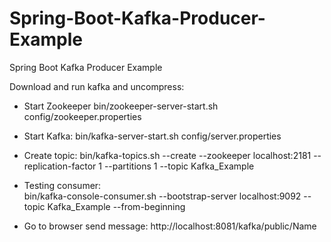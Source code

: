 # Spring-Boot-Kafka-Producer-Example
Spring Boot Kafka Producer Example

Download and run kafka and uncompress:
-  Start Zookeeper
      bin/zookeeper-server-start.sh config/zookeeper.properties
-  Start Kafka:
      bin/kafka-server-start.sh config/server.properties
-  Create topic: 
      bin/kafka-topics.sh --create --zookeeper localhost:2181 --replication-factor 1 --partitions 1 --topic Kafka_Example
-  Testing consumer:  
      bin/kafka-console-consumer.sh --bootstrap-server localhost:9092 --topic Kafka_Example --from-beginning
      
-  Go to browser send message:      http://localhost:8081/kafka/public/Name
      
